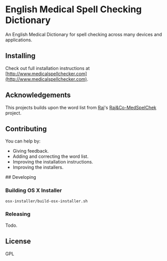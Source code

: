 # English Medical Spell Checking Dictionary

An English Medical Dictionary for spell checking across many devices and applications.

## Installing

Check out full installation instructions at [http://www.medicalspellchecker.com](http://www.medicalspellchecker.com).

## Acknowledgements

This projects builds upon the word list from [Raj](http://rajn.co)'s [Raj&Co-MedSpelChek](http://rajn.co/?p=515) project.

## Contributing

You can help by:

- Giving feedback.
- Adding and correcting the word list.
- Improving the installation instructions.
- Improving the installers.

## Developing

### Building OS X Installer

```sh
osx-installer/build-osx-installer.sh
```

### Releasing

Todo.

## License

GPL